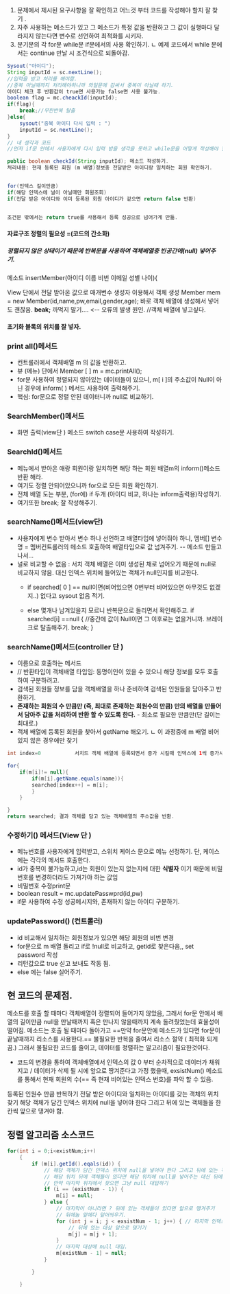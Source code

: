 1. 문제에서 제시된 요구사항을 잘 확인하고 어느것 부터 코드를 작성해야 할지 잘 찾기 .
2. 자주 사용하는 메소드가 있고 그 메소드가 특정 값을 반환하고 그 값이 실행마다 달라지지 않는다면 변수로 선언하여 최적화를 시키자.
3. 분기문의 각 for문 while문 if문에서의 사용 확인하기. 
   ㄴ 예제 코드에서 while 문에서는 continue 만날 시 조건식으로 되돌아감.
```java
Sysout("아이디");
String inputId = sc.nextLine();
//입력을 받고 처리를 해야함. 
//중복 아닐때까지 처리해야하니까 와일문에 감싸서 중복이 아닐때 하기. 
아이디 체크 후 반환값이 true면 사용가능 false면 사용 불가능.
boolean flag = mc.cheackId(inputId);
if(flag){
	break;//무한반복 탈출
}else{
	sysout("중복 아이디 다시 입력 : ")
	inputId = sc.nextLine();
}
// 내 생각과 코드 
//먼저 if문 안에서 사용자에게 다시 입력 받을 생각을 못하고 while문을 어떻게 작성해야 할지만 고민했었다.

```


```java
public boolean checkId(String inputId); 메소드 작성하기.
처리내용: 현재 등록된 회원 (m 배열)정보중 전달받은 아이디랑 일치하는 회원 확인하기.


for(인덱스 길이만큼)
if(해당 인덱스에 널이 아닐때만 회원조회)
if(전달 받은 아이디와 이미 등록된 회원 아이디가 같으면 return false 반환)


조건문 밖에서는 return true를 사용해서 등록 성공으로 넘어가게 만듦.


```
#### 자료구조 정렬의 필요성 =(코드의 간소화)
##### 정렬되지 않은 상태이기 때문에 반복문을 사용하여 객체배열중 빈공간에(null) 넣어주기.
메소드 insertMember(아이디 이름 비번 이메일 성별 나이){

View 단에서 전달 받아온 값으로 매개변수 생성자 이용해서 객체 생성
Member mem = new Member(id,name,pw,email,gender,age);
바로 객체 배열에 생성해서 넣어도 괜찮음.
**beak;** 까먹지 말기....  <-- 오류의 발생 원인.
//객체 배열에 넣고싶다.
#### 초기화 블록의 위치를 잘 넣자.

### print all()메서드
- 컨트롤러에서 객체배열 m 의 값을 반환하고.
- 뷰 (메뉴) 단에서 Member \[   \] m = mc.printAll();
- for문 사용하여 정렬되지 않아있는 데이터들이 있으니, m\[ i \]의 주소값이 Null이 아닌 경우에 inform( ) 메서드 사용하여 출력해주기. 
- 핵심: for문으로 정렬 안된 데이터니까 null로 비교하기.

### SearchMember()메서드
- 화면 출력(view단 ) 메소드 switch case문 사용하여 작성하기.
### SearchId()메서드
- 메뉴에서 받아온 애랑 회원이랑 일치하면 해당 하는 회원 배열m의 inform()메소드 반환 해라.
-  여기도 정렬 안되어있으니까 for으로 모든 회원 확인하기.
- 전체 배열 도는 부분, (for에) if 두개 (아이디 비교, 하나는 inform출력용)작성하기.
- 여기또한 break; 잘 작성해주기.

### searchName()메서드(view단)
- 사용자에게 변수 받아서 변수 하나 선언하고 배열타입에 넣어줘야 하니,
  멤버\[\] 변수명 = 멤버컨트롤러의 메소드 호출하여 배열타입으로 값 넘겨주기.
-- 메소드 만들고 나서...
- 널로 비교할 수 없음 :
  서치 객체 배열은 이미 생성된 채로 넘어오기 때문에 null로 비교하지 않음.
  대신 인덱스 위치에 들어있는 객체가 null인지를 비교한다.
	- if searched\[ 0 \] \=\= null이면(비어있으면  0번부터 비어있으면 아무것도 없겠지..)
	  없다고 sysout 없음 적기.
	
	- else 몇개나 남겨있을지 모르니 반복문으로 돌리면서 확인해주고. 
	  if searched\[i\] \=\=null {   //중간에 값이 Null이면 그 이후로는 없을거니까. 브레이크로 탈출해주기.
	  break; 
	  }
### searchName()메서드(controller 단 )
- 이름으로 호출하는 메서드 
- // 반환타입이 객체배열 타입임: 동명이인이 있을 수 있으니 해당 정보를 모두 호출하여 구분하려고.
- 검색된 회원들 정보를 담을 객체배열을 하나 준비하여 검색된 인원들을 담아주고 반환하기.
- **존재하는 회원의 수 만큼만 (즉, 최대로 존재하는 회원수의 만큼) 만의 배열을 만들어서 담아주
  값을 처리하여 반환 할 수 있도록 한다.** - 최소로 필요한 만큼만(단 길이는 최대로.)
- 객체 배열에 등록된 회원을 찾아서 getName 해오기. 
  ㄴ 이 과정중에 m 배열 비어있지 않은 경우에만 찾기
```java
int index=0           서치드 객체 배열에 등록되면서 증가 시킬때 인덱스에 1씩 증가시켜서 오류방지.

for{
	if(m[i]!= null){
		if(m[i].getName.equals(name)){
		searched[index++] = m[i];
		}
	}

}
return searched; 결과 객체를 담고 있는 객체배열의 주소값을 반환. 

```
### 수정하기() 메서드(View 단 )
- 메뉴번호를 사용자에게 입력받고, 스위치 케이스 문으로 메뉴 선정하기.
  단, 케이스에는 각각의 메서드 호출한다.
- id가 중복이 불가능하고,id는 회원이 있는지 없는지에 대한 __식별자__ 이기 때문에 비밀번호를 변경하더라도 가져가야 하는 값임
- 비밀번호 수정print문 
- boolean result = mc.updatePasswprd(id,pw)
- if문 사용하여 수정 성공메시지와, 존재하지 않는 아이디 구분하기.
### updatePassword() (컨트롤러)
- id 비교해서 일치하는 회원정보가 있으면 해당 회원의 비번 변경
- for문으로 m 배열 돌리고 if로 !null로 비교하고,  getid로 찾은다음,, set password 작성 
- 리턴값으로 true 싣고 보내도 작동 됨.
- else 에는 false 실어주기.


## 현 코드의 문제점. 
메소드를 호출 할 때마다 객체배열이 정렬되어 들어가지 않았음, 그래서 for문 안에서 배열의 길이만큼 null을 만날때까지 혹은 만나지 않을때까지 계속 돌려줬었는데 효율성이 떨어짐.
메소드는 호출 될 때마다 돌아가고
==만약 for문안에 메소드가 있다면 for문이 끝날때까지 리소스를 사용한다.== 
불필요한 반복을 줄여서 리소스 절약 ( 최적화 되게끔.)
그래서 불필요한 코드를 줄이고, 데이터를 정렬하는 알고리즘이 필요한것이다.
- 코드의 변경을 통하여 객체배열에서 인덱스의 값 0 부터 순차적으로 데이터가 채워지고 / 데이터가 삭제 될 시에 앞으로 땅겨준다고 가정 했을때, exsistNum() 메소드를 통해서 현재 회원의 수(== 즉 현재 비어있는 인덱스 번호)를 파악 할 수 있음.

등록된 인원수 만큼 반복하기
전달 받은 아이디와 일치하는 아이디를 갖는 객체의 위치 찾기
해당 객체가 담긴 인덱스 위치에 null을 넣어야 한다 그리고 뒤에 있는 객체들을 한칸씩 앞으로 댕겨야 함.


## 정렬 알고리즘 소스코드 

```java
for(int i = 0;i<existNum;i++)
	{
		if (m[i].getId().eqals(id)) {
			// 해당 객체가 담긴 인덱스 위치에 null을 넣어야 한다 그리고 뒤에 있는 객체들을 한칸씩 앞으로 댕겨주는 작업 처리를 해야함
			// 해당 위치 뒤에 객체들이 있다면 해당 위치에 null을 넣어주는 대신 뒤에있는 객체들은 한칸씩 땡겨오고 마지막 위치에 null을 넣어준다
			// 만약 마지막 위치에서 찾으면 그냥 null 대입하기
			if (i == (existNum - 1)) {
				m[i] = null;
			} else {
				// 마지막이 아니라면 ? 뒤에 있는 객체들이 있다면 앞으로 땡겨주기
				// 뒤에놈 앞에다 덮어씌우기.
				for (int j = i; j < exsistNum - 1; j++) { // 마지막 인덱스 벗어나면 안되니까. -1 처리
					// 뒤에 있는 대상 앞으로 댕기기
					m[j] = m[j + 1];
				}
				// 마지막 대상에 null 대입.
				m[existNum - 1] = null;
			}

		}

	}
```
